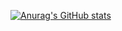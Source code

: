 [![Anurag's GitHub stats](https://github-readme-stats.vercel.app/api?username=ap0nia)](https://github.com/anuraghazra/github-readme-stats)
